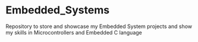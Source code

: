 # Embedded_Systems
Repository to store and showcase my Embedded System projects and show my skills in Microcontrollers and Embedded C language 
